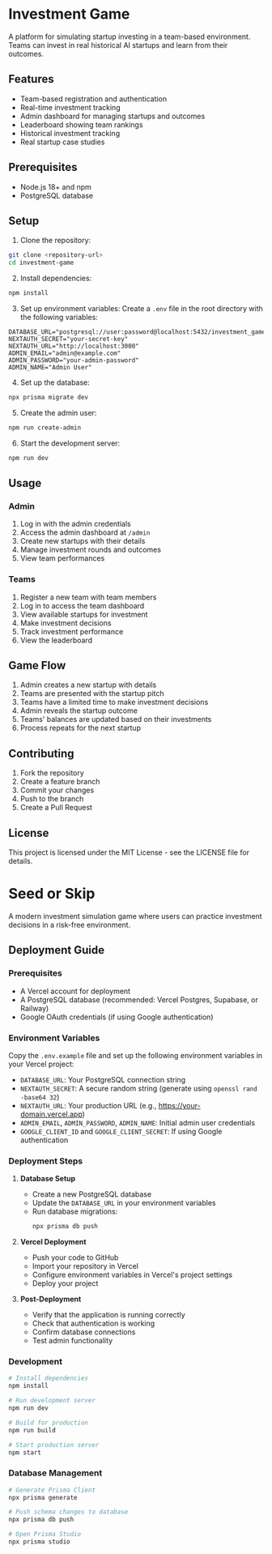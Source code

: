 # Investment Game

A platform for simulating startup investing in a team-based environment. Teams can invest in real historical AI startups and learn from their outcomes.

## Features

- Team-based registration and authentication
- Real-time investment tracking
- Admin dashboard for managing startups and outcomes
- Leaderboard showing team rankings
- Historical investment tracking
- Real startup case studies

## Prerequisites

- Node.js 18+ and npm
- PostgreSQL database

## Setup

1. Clone the repository:
```bash
git clone <repository-url>
cd investment-game
```

2. Install dependencies:
```bash
npm install
```

3. Set up environment variables:
Create a `.env` file in the root directory with the following variables:
```env
DATABASE_URL="postgresql://user:password@localhost:5432/investment_game"
NEXTAUTH_SECRET="your-secret-key"
NEXTAUTH_URL="http://localhost:3000"
ADMIN_EMAIL="admin@example.com"
ADMIN_PASSWORD="your-admin-password"
ADMIN_NAME="Admin User"
```

4. Set up the database:
```bash
npx prisma migrate dev
```

5. Create the admin user:
```bash
npm run create-admin
```

6. Start the development server:
```bash
npm run dev
```

## Usage

### Admin

1. Log in with the admin credentials
2. Access the admin dashboard at `/admin`
3. Create new startups with their details
4. Manage investment rounds and outcomes
5. View team performances

### Teams

1. Register a new team with team members
2. Log in to access the team dashboard
3. View available startups for investment
4. Make investment decisions
5. Track investment performance
6. View the leaderboard

## Game Flow

1. Admin creates a new startup with details
2. Teams are presented with the startup pitch
3. Teams have a limited time to make investment decisions
4. Admin reveals the startup outcome
5. Teams' balances are updated based on their investments
6. Process repeats for the next startup

## Contributing

1. Fork the repository
2. Create a feature branch
3. Commit your changes
4. Push to the branch
5. Create a Pull Request

## License

This project is licensed under the MIT License - see the LICENSE file for details.

# Seed or Skip

A modern investment simulation game where users can practice investment decisions in a risk-free environment.

## Deployment Guide

### Prerequisites

- A Vercel account for deployment
- A PostgreSQL database (recommended: Vercel Postgres, Supabase, or Railway)
- Google OAuth credentials (if using Google authentication)

### Environment Variables

Copy the `.env.example` file and set up the following environment variables in your Vercel project:

- `DATABASE_URL`: Your PostgreSQL connection string
- `NEXTAUTH_SECRET`: A secure random string (generate using `openssl rand -base64 32`)
- `NEXTAUTH_URL`: Your production URL (e.g., https://your-domain.vercel.app)
- `ADMIN_EMAIL`, `ADMIN_PASSWORD`, `ADMIN_NAME`: Initial admin user credentials
- `GOOGLE_CLIENT_ID` and `GOOGLE_CLIENT_SECRET`: If using Google authentication

### Deployment Steps

1. **Database Setup**
   - Create a new PostgreSQL database
   - Update the `DATABASE_URL` in your environment variables
   - Run database migrations:
     ```bash
     npx prisma db push
     ```

2. **Vercel Deployment**
   - Push your code to GitHub
   - Import your repository in Vercel
   - Configure environment variables in Vercel's project settings
   - Deploy your project

3. **Post-Deployment**
   - Verify that the application is running correctly
   - Check that authentication is working
   - Confirm database connections
   - Test admin functionality

### Development

```bash
# Install dependencies
npm install

# Run development server
npm run dev

# Build for production
npm run build

# Start production server
npm start
```

### Database Management

```bash
# Generate Prisma Client
npx prisma generate

# Push schema changes to database
npx prisma db push

# Open Prisma Studio
npx prisma studio
```
